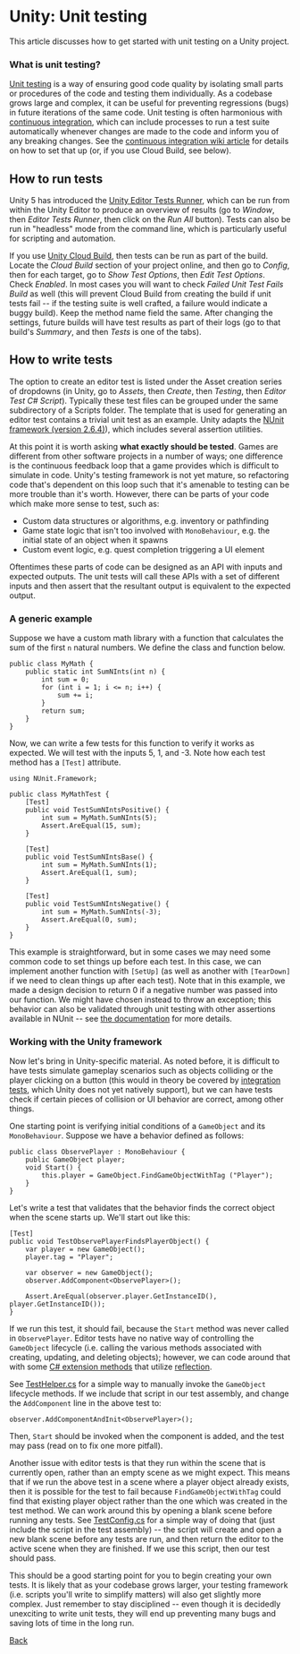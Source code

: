# Unity: Unit testing

This article discusses how to get started with unit testing on a Unity project.

### What is unit testing?

[Unit testing](https://en.wikipedia.org/wiki/Unit_testing) is a way of ensuring good code quality by isolating small parts or procedures of the code and testing them individually. As a codebase grows large and complex, it can be useful for preventing regressions (bugs) in future iterations of the same code. Unit testing is often harmonious with [continuous integration](https://en.wikipedia.org/wiki/Continuous_integration), which can include processes to run a test suite automatically whenever changes are made to the code and inform you of any breaking changes. See the [continuous integration wiki article](continuous-integration.md) for details on how to set that up (or, if you use Cloud Build, see below).

## How to run tests

Unity 5 has introduced the [Unity Editor Tests Runner](https://docs.unity3d.com/Manual/testing-editortestsrunner.html), which can be run from within the Unity Editor to produce an overview of results (go to _Window_, then _Editor Tests Runner_, then click on the _Run All_ button). Tests can also be run in "headless" mode from the command line, which is particularly useful for scripting and automation.

If you use [Unity Cloud Build](https://unity3d.com/services/cloud-build), then tests can be run as part of the build. Locate the _Cloud Build_ section of your project online, and then go to _Config_, then for each target, go to _Show Test Options_, then _Edit Test Options_. Check _Enabled_. In most cases you will want to check _Failed Unit Test Fails Build_ as well (this will prevent Cloud Build from creating the build if unit tests fail -- if the testing suite is well crafted, a failure would indicate a buggy build). Keep the method name field the same. After changing the settings, future builds will have test results as part of their logs (go to that build's _Summary_, and then _Tests_ is one of the tabs).

## How to write tests

The option to create an editor test is listed under the Asset creation series of dropdowns (in Unity, go to _Assets_, then _Create_, then _Testing_, then _Editor Test C# Script_). Typically these test files can be grouped under the same subdirectory of a Scripts folder. The template that is used for generating an editor test contains a trivial unit test as an example. Unity adapts the [NUnit framework (version 2.6.4)](http://www.nunit.org/)), which includes several assertion utilities.

At this point it is worth asking **what exactly should be tested**. Games are different from other software projects in a number of ways; one difference is the continuous feedback loop that a game provides which is difficult to simulate in code. Unity's testing framework is not yet mature, so refactoring code that's dependent on this loop such that it's amenable to testing can be more trouble than it's worth. However, there can be parts of your code which make more sense to test, such as:

* Custom data structures or algorithms, e.g. inventory or pathfinding
* Game state logic that isn't too involved with `MonoBehaviour`, e.g. the initial state of an object when it spawns
* Custom event logic, e.g. quest completion triggering a UI element

Oftentimes these parts of code can be designed as an API with inputs and expected outputs. The unit tests will call these APIs with a set of different inputs and then assert that the resultant output is equivalent to the expected output.

### A generic example

Suppose we have a custom math library with a function that calculates the sum of the first `n` natural numbers. We define the class and function below.

```
public class MyMath {
	public static int SumNInts(int n) {
		int sum = 0;
		for (int i = 1; i <= n; i++) {
			sum += i;
		}
		return sum;
	}
}
```

Now, we can write a few tests for this function to verify it works as expected. We will test with the inputs 5, 1, and -3. Note how each test method has a `[Test]` attribute.

```
using NUnit.Framework;

public class MyMathTest {
	[Test]
	public void TestSumNIntsPositive() {
		int sum = MyMath.SumNInts(5);
		Assert.AreEqual(15, sum);
	}
	
	[Test]
	public void TestSumNIntsBase() {
		int sum = MyMath.SumNInts(1);
		Assert.AreEqual(1, sum);
	}
	
	[Test]
	public void TestSumNIntsNegative() {
		int sum = MyMath.SumNInts(-3);
		Assert.AreEqual(0, sum);
	}
}
```

This example is straightforward, but in some cases we may need some common code to set things up before each test. In this case, we can implement another function with `[SetUp]` (as well as another with `[TearDown]` if we need to clean things up after each test). Note that in this example, we made a design decision to return 0 if a negative number was passed into our function. We might have chosen instead to throw an exception; this behavior can also be validated through unit testing with other assertions available in NUnit -- see [the documentation](http://www.nunit.org/index.php?p=docHome&r=2.6.4) for more details.

### Working with the Unity framework

Now let's bring in Unity-specific material. As noted before, it is difficult to have tests simulate gameplay scenarios such as objects colliding or the player clicking on a button (this would in theory be covered by [integration tests](https://en.wikipedia.org/wiki/Integration_testing), which Unity does not yet natively support), but we can have tests check if certain pieces of collision or UI behavior are correct, among other things.

One starting point is verifying initial conditions of a `GameObject` and its `MonoBehaviour`. Suppose we have a behavior defined as follows:

```
public class ObservePlayer : MonoBehaviour {
	public GameObject player;
	void Start() {
		this.player = GameObject.FindGameObjectWithTag ("Player");
	}
}
```

Let's write a test that validates that the behavior finds the correct object when the scene starts up. We'll start out like this:

```
[Test]
public void TestObservePlayerFindsPlayerObject() {
	var player = new GameObject();
	player.tag = "Player";

	var observer = new GameObject();
	observer.AddComponent<ObservePlayer>();
	
	Assert.AreEqual(observer.player.GetInstanceID(), player.GetInstanceID());
}
```

If we run this test, it should fail, because the `Start` method was never called in `ObservePlayer`.  Editor tests have no native way of controlling the `GameObject` lifecycle (i.e. calling the various methods associated with creating, updating, and deleting objects); however, we can code around that with some [C# extension methods](https://docs.microsoft.com/en-us/dotnet/articles/csharp/programming-guide/classes-and-structs/extension-methods) that utilize [reflection](https://msdn.microsoft.com/en-us/library/system.reflection(v=vs.110).aspx).

See [TestHelper.cs](https://github.com/SebastianJay/unity-ci-test/blob/master/UnityProject/Assets/Scripts/Editor/TestHelper.cs) for a simple way to manually invoke the `GameObject` lifecycle methods. If we include that script in our test assembly, and change the `AddComponent` line in the above test to:

```
observer.AddComponentAndInit<ObservePlayer>();
```

Then, `Start` should be invoked when the component is added, and the test may pass (read on to fix one more pitfall).

Another issue with editor tests is that they run within the scene that is currently open, rather than an empty scene as we might expect. This means that if we run the above test in a scene where a player object already exists, then it is possible for the test to fail because `FindGameObjectWithTag` could find that existing player object rather than the one which was created in the test method. We can work around this by opening a blank scene before running any tests. See [TestConfig.cs](https://github.com/SebastianJay/unity-ci-test/blob/master/UnityProject/Assets/Scripts/Editor/TestConfig.cs) for a simple way of doing that (just include the script in the test assembly) -- the script will create and open a new blank scene before any tests are run, and then return the editor to the active scene when they are finished. If we use this script, then our test should pass.

This should be a good starting point for you to begin creating your own tests. It is likely that as your codebase grows larger, your testing framework (i.e. scripts you'll write to simplify matters) will also get slightly more complex. Just remember to stay disciplined -- even though it is decidedly unexciting to write unit tests, they will end up preventing many bugs and saving lots of time in the long run.

[Back](./index.md)
